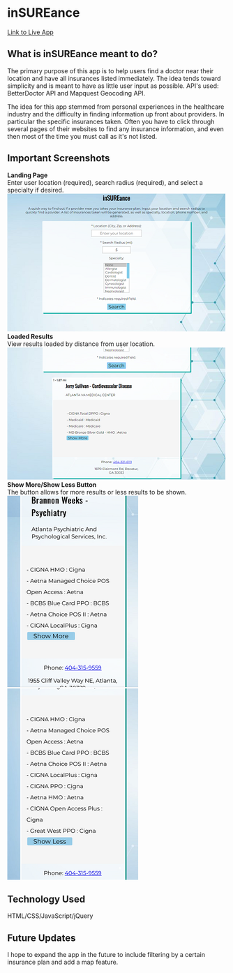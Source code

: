 # **inSUREance**
[Link to Live App](https://juliawithers.github.io/inSUREance/)  

## **What is inSUREance meant to do?**
The primary purpose of this app is to help users find a doctor near their location and have all insurances listed immediately. The idea tends toward simplicity and is meant to have as little user input as possible. API's used: BetterDoctor API and Mapquest Geocoding API.

The idea for this app stemmed from personal experiences in the healthcare industry and the difficulty in finding information up front about providers. In particular the specific insurances taken. Often you have to click through several pages of their websites to find any insurance information, and even then most of the time you must call as it's not listed. 

## **Important Screenshots**
**Landing Page**\
Enter user location (required), search radius (required), and select a specialty if desired.\
![Landing Page for inSUREance app](LandingPage.PNG)\
**Loaded Results**\
View results loaded by distance from user location.\
![Results Loaded](ResultsLoaded.PNG)\
**Show More/Show Less Button**\
The button allows for more results or less results to be shown.\
![Show More Example](ShowMore.PNG)      ![Show Less Example](ShowLess.PNG)

## **Technology Used**
HTML/CSS/JavaScript/jQuery

## **Future Updates**
I hope to expand the app in the future to include filtering by a certain insurance plan and add a map feature. 
